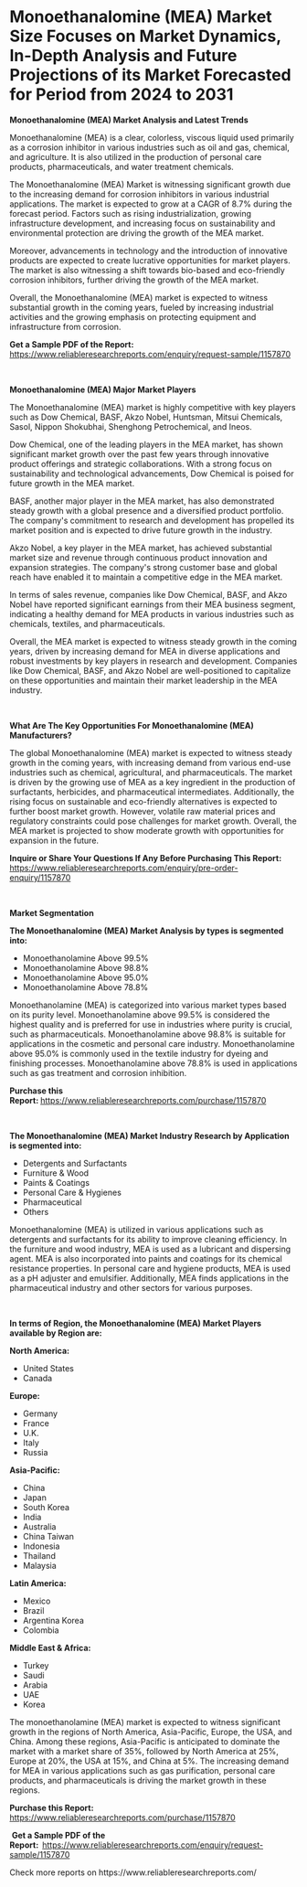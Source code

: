 <p><h1>Monoethanalomine (MEA) Market Size Focuses on Market Dynamics, In-Depth Analysis and Future Projections of its Market Forecasted for Period from 2024 to 2031</h1></p><p><strong>Monoethanalomine (MEA) Market Analysis and Latest Trends</strong></p>
<p><p>Monoethanalomine (MEA) is a clear, colorless, viscous liquid used primarily as a corrosion inhibitor in various industries such as oil and gas, chemical, and agriculture. It is also utilized in the production of personal care products, pharmaceuticals, and water treatment chemicals.</p><p>The Monoethanalomine (MEA) Market is witnessing significant growth due to the increasing demand for corrosion inhibitors in various industrial applications. The market is expected to grow at a CAGR of 8.7% during the forecast period. Factors such as rising industrialization, growing infrastructure development, and increasing focus on sustainability and environmental protection are driving the growth of the MEA market.</p><p>Moreover, advancements in technology and the introduction of innovative products are expected to create lucrative opportunities for market players. The market is also witnessing a shift towards bio-based and eco-friendly corrosion inhibitors, further driving the growth of the MEA market.</p><p>Overall, the Monoethanalomine (MEA) market is expected to witness substantial growth in the coming years, fueled by increasing industrial activities and the growing emphasis on protecting equipment and infrastructure from corrosion.</p></p>
<p><strong>Get a Sample PDF of the Report:&nbsp;</strong> <a href="https://www.reliableresearchreports.com/enquiry/request-sample/1157870">https://www.reliableresearchreports.com/enquiry/request-sample/1157870</a></p>
<p>&nbsp;</p>
<p><strong>Monoethanalomine (MEA) Major Market Players</strong></p>
<p><p>The Monoethanalomine (MEA) market is highly competitive with key players such as Dow Chemical, BASF, Akzo Nobel, Huntsman, Mitsui Chemicals, Sasol, Nippon Shokubhai, Shenghong Petrochemical, and Ineos. </p><p>Dow Chemical, one of the leading players in the MEA market, has shown significant market growth over the past few years through innovative product offerings and strategic collaborations. With a strong focus on sustainability and technological advancements, Dow Chemical is poised for future growth in the MEA market.</p><p>BASF, another major player in the MEA market, has also demonstrated steady growth with a global presence and a diversified product portfolio. The company's commitment to research and development has propelled its market position and is expected to drive future growth in the industry.</p><p>Akzo Nobel, a key player in the MEA market, has achieved substantial market size and revenue through continuous product innovation and expansion strategies. The company's strong customer base and global reach have enabled it to maintain a competitive edge in the MEA market.</p><p>In terms of sales revenue, companies like Dow Chemical, BASF, and Akzo Nobel have reported significant earnings from their MEA business segment, indicating a healthy demand for MEA products in various industries such as chemicals, textiles, and pharmaceuticals.</p><p>Overall, the MEA market is expected to witness steady growth in the coming years, driven by increasing demand for MEA in diverse applications and robust investments by key players in research and development. Companies like Dow Chemical, BASF, and Akzo Nobel are well-positioned to capitalize on these opportunities and maintain their market leadership in the MEA industry.</p></p>
<p>&nbsp;</p>
<p><strong>What Are The Key Opportunities For Monoethanalomine (MEA) Manufacturers?</strong></p>
<p><p>The global Monoethanalomine (MEA) market is expected to witness steady growth in the coming years, with increasing demand from various end-use industries such as chemical, agricultural, and pharmaceuticals. The market is driven by the growing use of MEA as a key ingredient in the production of surfactants, herbicides, and pharmaceutical intermediates. Additionally, the rising focus on sustainable and eco-friendly alternatives is expected to further boost market growth. However, volatile raw material prices and regulatory constraints could pose challenges for market growth. Overall, the MEA market is projected to show moderate growth with opportunities for expansion in the future.</p></p>
<p><strong>Inquire or Share Your Questions If Any Before Purchasing This Report:</strong> <a href="https://www.reliableresearchreports.com/enquiry/pre-order-enquiry/1157870">https://www.reliableresearchreports.com/enquiry/pre-order-enquiry/1157870</a></p>
<p>&nbsp;</p>
<p><strong>Market Segmentation</strong></p>
<p><strong>The Monoethanalomine (MEA) Market Analysis by types is segmented into:</strong></p>
<p><ul><li>Monoethanolamine Above 99.5%</li><li>Monoethanolamine Above 98.8%</li><li>Monoethanolamine Above 95.0%</li><li>Monoethanolamine Above 78.8%</li></ul></p>
<p><p>Monoethanolamine (MEA) is categorized into various market types based on its purity level. Monoethanolamine above 99.5% is considered the highest quality and is preferred for use in industries where purity is crucial, such as pharmaceuticals. Monoethanolamine above 98.8% is suitable for applications in the cosmetic and personal care industry. Monoethanolamine above 95.0% is commonly used in the textile industry for dyeing and finishing processes. Monoethanolamine above 78.8% is used in applications such as gas treatment and corrosion inhibition.</p></p>
<p><strong>Purchase this Report:&nbsp;</strong><a href="https://www.reliableresearchreports.com/purchase/1157870">https://www.reliableresearchreports.com/purchase/1157870</a></p>
<p>&nbsp;</p>
<p><strong>The Monoethanalomine (MEA) Market Industry Research by Application is segmented into:</strong></p>
<p><ul><li>Detergents and Surfactants</li><li>Furniture & Wood</li><li>Paints & Coatings</li><li>Personal Care & Hygienes</li><li>Pharmaceutical</li><li>Others</li></ul></p>
<p><p>Monoethanalomine (MEA) is utilized in various applications such as detergents and surfactants for its ability to improve cleaning efficiency. In the furniture and wood industry, MEA is used as a lubricant and dispersing agent. MEA is also incorporated into paints and coatings for its chemical resistance properties. In personal care and hygiene products, MEA is used as a pH adjuster and emulsifier. Additionally, MEA finds applications in the pharmaceutical industry and other sectors for various purposes.</p></p>
<p>&nbsp;</p>
<p><strong>In terms of Region, the Monoethanalomine (MEA) Market Players available by Region are:</strong></p>
<p>
    <p> <strong> North America: </strong>
        <ul>
            <li>United States</li>
            <li>Canada</li>
        </ul>
        </p> 
    <p> <strong> Europe: </strong>
        <ul>
            <li>Germany</li>
            <li>France</li>
            <li>U.K.</li>
            <li>Italy</li>
            <li>Russia</li>
        </ul>
        </p> 
    <p> <strong> Asia-Pacific: </strong>
        <ul>
            <li>China</li>
            <li>Japan</li>
            <li>South Korea</li>
            <li>India</li>
            <li>Australia</li>
            <li>China Taiwan</li>
            <li>Indonesia</li>
            <li>Thailand</li>
            <li>Malaysia</li>
        </ul>
        </p> 
    <p> <strong> Latin America: </strong>
        <ul>
            <li>Mexico</li>
            <li>Brazil</li>
            <li>Argentina Korea</li>
            <li>Colombia</li>
        </ul>
        </p> 
    <p> <strong> Middle East & Africa: </strong>
        <ul>
            <li>Turkey</li>
            <li>Saudi</li>
            <li>Arabia</li>
            <li>UAE</li>
            <li>Korea</li>
        </ul>
    </p>
    </p>
<p><p>The monoethanolamine (MEA) market is expected to witness significant growth in the regions of North America, Asia-Pacific, Europe, the USA, and China. Among these regions, Asia-Pacific is anticipated to dominate the market with a market share of 35%, followed by North America at 25%, Europe at 20%, the USA at 15%, and China at 5%. The increasing demand for MEA in various applications such as gas purification, personal care products, and pharmaceuticals is driving the market growth in these regions.</p></p>
<p><strong>Purchase this Report: </strong><a href="https://www.reliableresearchreports.com/purchase/1157870">https://www.reliableresearchreports.com/purchase/1157870</a></p>
<p>&nbsp;<strong>Get a Sample PDF of the Report:&nbsp;&nbsp;</strong><a href="https://www.reliableresearchreports.com/enquiry/request-sample/1157870">https://www.reliableresearchreports.com/enquiry/request-sample/1157870</a></p>
<p><strong></strong></p>
<p>Check more reports on https://www.reliableresearchreports.com/</p>